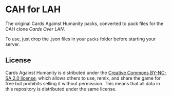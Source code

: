 # CAH for LAH

The original Cards Against Humanity packs, converted to pack files for the CAH clone _Cards Over LAN_.

To use, just drop the .json files in your `packs` folder before starting your server.

## License

Cards Against Humanity is distributed under the [Creative Commons BY-NC-SA 2.0 license](https://creativecommons.org/licenses/by-nc-sa/2.0/), which allows others to use, remix, and share the game for free but prohibits selling it without permission. This means that all data in this repository is distributed under the same license.
